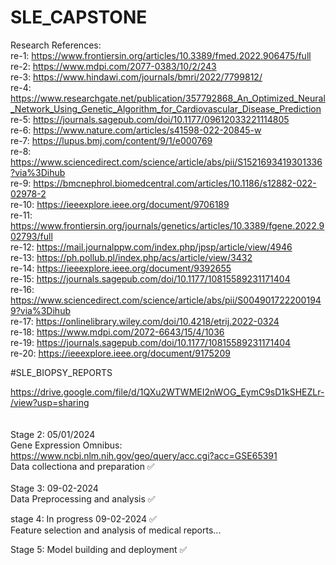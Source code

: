 # SLE_CAPSTONE
Research References:<br>
re-1: https://www.frontiersin.org/articles/10.3389/fmed.2022.906475/full 
<br>
re-2: https://www.mdpi.com/2077-0383/10/2/243
<br>
re-3: https://www.hindawi.com/journals/bmri/2022/7799812/
<br>
re-4: https://www.researchgate.net/publication/357792868_An_Optimized_Neural_Network_Using_Genetic_Algorithm_for_Cardiovascular_Disease_Prediction
<br>
re-5: https://journals.sagepub.com/doi/10.1177/09612033221114805
<br>
re-6: https://www.nature.com/articles/s41598-022-20845-w
<br>
re-7: https://lupus.bmj.com/content/9/1/e000769
<br>
re-8: https://www.sciencedirect.com/science/article/abs/pii/S1521693419301336?via%3Dihub
<br>
re-9: https://bmcnephrol.biomedcentral.com/articles/10.1186/s12882-022-02978-2
<br>
re-10: https://ieeexplore.ieee.org/document/9706189
<br>
re-11: https://www.frontiersin.org/journals/genetics/articles/10.3389/fgene.2022.902793/full
<br>
re-12: https://mail.journalppw.com/index.php/jpsp/article/view/4946
<br>
re-13: https://ph.pollub.pl/index.php/acs/article/view/3432
<br>
re-14: https://ieeexplore.ieee.org/document/9392655
<br>
re-15: https://journals.sagepub.com/doi/10.1177/10815589231171404
<br>
re-16: https://www.sciencedirect.com/science/article/abs/pii/S0049017222001949?via%3Dihub
<br>
re-17: https://onlinelibrary.wiley.com/doi/10.4218/etrij.2022-0324
<br>
re-18: https://www.mdpi.com/2072-6643/15/4/1036
<br>
re-19: https://journals.sagepub.com/doi/10.1177/10815589231171404
<br>
re-20: https://ieeexplore.ieee.org/document/9175209


#SLE_BIOPSY_REPORTS

https://drive.google.com/file/d/1QXu2WTWMEI2nWOG_EymC9sD1kSHEZLr-/view?usp=sharing
<br><br>
<br>
Stage 2: 05/01/2024 
<br>
Gene Expression Omnibus: https://www.ncbi.nlm.nih.gov/geo/query/acc.cgi?acc=GSE65391 <br>
Data collectiona and preparation ✅
<br>
<br>
Stage 3: 09-02-2024
<br>
Data Preprocessing and analysis ✅

stage 4: In progress 09-02-2024 ✅
<br>
Feature selection and analysis of medical reports...

 Stage 5: Model building and deployment ✅
